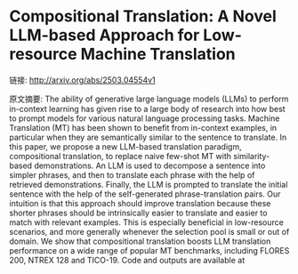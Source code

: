 # Compositional Translation: A Novel LLM-based Approach for Low-resource Machine Translation

链接: http://arxiv.org/abs/2503.04554v1

原文摘要:
The ability of generative large language models (LLMs) to perform in-context
learning has given rise to a large body of research into how best to prompt
models for various natural language processing tasks. Machine Translation (MT)
has been shown to benefit from in-context examples, in particular when they are
semantically similar to the sentence to translate. In this paper, we propose a
new LLM-based translation paradigm, compositional translation, to replace naive
few-shot MT with similarity-based demonstrations. An LLM is used to decompose a
sentence into simpler phrases, and then to translate each phrase with the help
of retrieved demonstrations. Finally, the LLM is prompted to translate the
initial sentence with the help of the self-generated phrase-translation pairs.
Our intuition is that this approach should improve translation because these
shorter phrases should be intrinsically easier to translate and easier to match
with relevant examples. This is especially beneficial in low-resource
scenarios, and more generally whenever the selection pool is small or out of
domain. We show that compositional translation boosts LLM translation
performance on a wide range of popular MT benchmarks, including FLORES 200,
NTREX 128 and TICO-19. Code and outputs are available at

